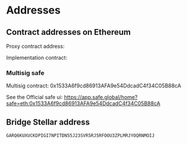 # Addresses

## Contract addresses on Ethereum

Proxy contract address:

Implementation contract:

### Multisig safe

Multisig contract: 0x1533A6f9cd86913AFA9e54DdcadC4f34C05B88cA

See the Official safe ui: https://app.safe.global/home?safe=eth:0x1533A6f9cd86913AFA9e54DdcadC4f34C05B88cA

## Bridge Stellar address

`GARQ6KUXUCKDPIGI7NPITDN55J23SVR5RJ5RFOOU3ZPLMRJYOQRNMOIJ`
